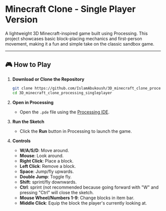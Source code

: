 # Minecraft Clone - Single Player Version

A lightweight 3D Minecraft-inspired game built using Processing. This project showcases basic block-placing mechanics and first-person movement, making it a fun and simple take on the classic sandbox game.

---

## 🎮 How to Play

1. **Download or Clone the Repository**
   ```bash
   git clone https://github.com/IslamAbukoush/3D_minecraft_clone_processing_singleplayer
   cd 3D_minecraft_clone_processing_singleplayer
   ```

2. **Open in Processing**
   - Open the `.pde` file using the [Processing IDE](https://processing.org/download/).

3. **Run the Sketch**
   - Click the **Run** button in Processing to launch the game.

4. **Controls**
   - **W/A/S/D**: Move around.
   - **Mouse**: Look around.
   - **Right Click**: Place a block.
   - **Left Click**: Remove a block.
   - **Space**: Jump/fly upwards.
   - **Double Jump**: Toggle fly.
   - **Shift**: sprint/fly downwards.
   - **Ctrl**: sprint (not recommended because going forward with "W" and pressing "Ctrl" will close the sketch.
   - **Mouse Wheel/Numbers 1-9**: Change blocks in item bar.
   - **Middle Click**: Equip the block the player's currently looking at.
